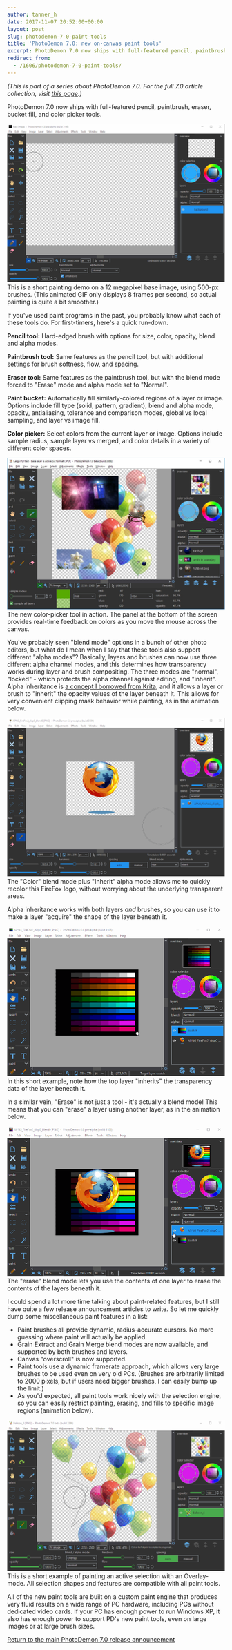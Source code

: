 ```yaml
---
author: tanner_h
date: 2017-11-07 20:52:00+00:00
layout: post
slug: photodemon-7-0-paint-tools
title: 'PhotoDemon 7.0: new on-canvas paint tools'
excerpt: PhotoDemon 7.0 now ships with full-featured pencil, paintbrush, eraser, bucket fill, and color picker tools. If you've used paint programs in the past, you probably know what each of these tools do.  For first-timers, here's a quick run-down.
redirect_from:
  - /1606/photodemon-7-0-paint-tools/
---
```


*(This is part of a series about PhotoDemon 7.0.  For the full 7.0 article collection, visit [this page](2017/11/28/photodemon-7-0-release).)*

PhotoDemon 7.0 now ships with full-featured pencil, paintbrush, eraser, bucket fill, and color picker tools.

![media/images/import/Painting-570x397.gif](media/images/import/Painting.gif)   This is a short painting demo on a 12 megapixel base image, using 500-px brushes.  (This animated GIF only displays 8 frames per second, so actual painting is quite a bit smoother.)

If you've used paint programs in the past, you probably know what each of these tools do.  For first-timers, here's a quick run-down.

**Pencil tool:** Hard-edged brush with options for size, color, opacity, blend and alpha modes.

**Paintbrush tool:** Same features as the pencil tool, but with additional settings for brush softness, flow, and spacing.

**Eraser tool:** Same features as the paintbrush tool, but with the blend mode forced to "Erase" mode and alpha mode set to "Normal".

**Paint bucket:** Automatically fill similarly-colored regions of a layer or image.  Options include fill type (solid, pattern, gradient), blend and alpha mode, opacity, antialiasing, tolerance and comparison modes, global vs local sampling, and layer vs image fill.

**Color picker:** Select colors from the current layer or image.  Options include sample radius, sample layer vs merged, and color details in a variety of different color spaces.

![media/images/import/color_picker-570x397.jpg](media/images/import/color_picker.jpg) The new color-picker tool in action.  The panel at the bottom of the screen provides real-time feedback on colors as you move the mouse across the canvas.

You've probably seen "blend mode" options in a bunch of other photo editors, but what do I mean when I say that these tools also support different "alpha modes"?  Basically, layers and brushes can now use three different alpha channel modes, and this determines how transparency works during layer and brush compositing.  The three modes are "normal", "locked" - which protects the alpha channel against editing, and "inherit".  Alpha inheritance is [a concept I borrowed from Krita](https://www.extremraym.com/en/krita-2-9-2-top-features/#Layer_Inherit_Alpha), and it allows a layer or brush to "inherit" the opacity values of the layer beneath it.  This allows for very convenient clipping mask behavior while painting, as in the animation below.

![media/images/import/Alpha_inheritance-570x415.gif](media/images/import/Alpha_inheritance.gif)  The "Color" blend mode plus "Inherit" alpha mode allows me to quickly recolor this FireFox logo, without worrying about the underlying transparent areas.

Alpha inheritance works with both layers *and* brushes, so you can use it to make a layer "acquire" the shape of the layer beneath it.

![media/images/import/Alpha_inheritance_layers-570x392.gif](media/images/import/Alpha_inheritance_layers.gif)  In this short example, note how the top layer "inherits" the transparency data of the layer beneath it.

In a similar vein, "Erase" is not just a tool - it's actually a blend mode!  This means that you can "erase" a layer using another layer, as in the animation below.

![media/images/import/Erase_blendmode-570x392.gif](media/images/import/Erase_blendmode.gif)  The "erase" blend mode lets you use the contents of one layer to erase the contents of the layers beneath it.

I could spend a lot more time talking about paint-related features, but I still have quite a few release announcement articles to write.  So let me quickly dump some miscellaneous paint features in a list:

  * Paint brushes all provide dynamic, radius-accurate cursors.  No more guessing where paint will actually be applied.
  * Grain Extract and Grain Merge blend modes are now available, and supported by both brushes and layers.
  * Canvas "overscroll" is now supported.
  * Paint tools use a dynamic framerate approach, which allows very large brushes to be used even on very old PCs.  (Brushes are arbitrarily limited to 2000 pixels, but if users need bigger brushes, I can easily bump up the limit.)
  * As you'd expected, all paint tools work nicely with the selection engine, so you can easily restrict painting, erasing, and fills to specific image regions (animation below).

![media/images/import/paint_selection-570x397.gif](media/images/import/paint_selection.gif)  This is a short example of painting an active selection with an Overlay-mode.  All selection shapes and features are compatible with all paint tools.

All of the new paint tools are built on a custom paint engine that produces very fluid results on a wide range of PC hardware, including PCs without dedicated video cards.  If your PC has enough power to run Windows XP, it also has enough power to support PD's new paint tools, even on large images or at large brush sizes.

[Return to the main PhotoDemon 7.0 release announcement](2017/11/28/photodemon-7-0-release)
